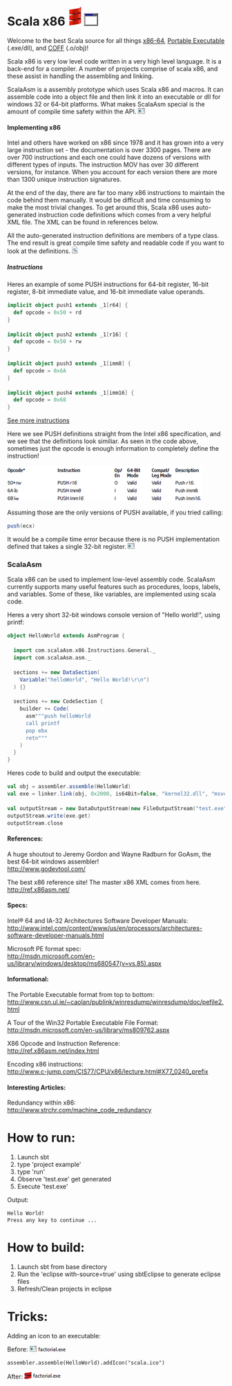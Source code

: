 Scala x86 ![Alt text](/example/smooth-spiral.png) ![Alt text](/example/exe-icon1.gif)
========

Welcome to the best Scala source for all things [x86-64](http://en.wikipedia.org/wiki/X86), [Portable Executable](http://en.wikipedia.org/wiki/Portable_Executable) (.exe/dll), and [COFF](http://en.wikipedia.org/wiki/COFF) (.o/obj)!

Scala x86 is very low level code written in a very high level language.  It is a back-end for a compiler.  A number of projects comprise of scala x86, and these assist in handling the assembling and linking.

ScalaAsm is a assembly prototype which uses Scala x86 and macros.  It can assemble code into a object file and then link it into an executable or dll for windows 32 or 64-bit platforms.  What makes ScalaAsm special is the amount of compile time safety within the API. ![Alt text](/example/exeicon.png)

#### Implementing x86

Intel and others have worked on x86 since 1978 and it has grown into a very large instruction set - the documentation is over 3300 pages.  There are over 700 instructions and each one could have dozens of versions with different types of inputs.  The instruction MOV has over 30 different versions, for instance.  When you account for each version there are more than 1300 unique instruction signatures. 

At the end of the day, there are far too many x86 instructions to maintain the code behind them manually.  It would be difficult and time consuming to make the most trivial changes.  To get around this, Scala x86 uses auto-generated instruction code definitions which comes from a very helpful XML file.  The XML can be found in references below.

All the auto-generated instruction definitions are members of a type class.  The end result is great compile time safety and readable code if you want to look at the definitions. ![Alt text](/example/dllicon.png)

##### Instructions

Heres an example of some PUSH instructions for 64-bit register, 16-bit register, 8-bit immediate value, and 16-bit immediate value operands.

```scala
implicit object push1 extends _1[r64] {
  def opcode = 0x50 + rd
}

implicit object push2 extends _1[r16] {
  def opcode = 0x50 + rw
}
  
implicit object push3 extends _1[imm8] {
  def opcode = 0x6A
}
  
implicit object push4 extends _1[imm16] {
  def opcode = 0x68
}
```

[See more instructions](https://github.com/bdwashbu/scala-x86-inst/tree/master/src/main/scala/com/scalaAsm/x86/Instructions "More instructions")

Here we see PUSH definitions straight from the Intel x86 specification, and we see that the definitions look similiar. As seen in the code above, sometimes just the opcode is enough information to completely define the instruction!

![Alt text](/example/push.png "PUSH examples")

Assuming those are the only versions of PUSH available, if you tried calling:

```scala
push(ecx)
```

It would be a compile time error because there is no PUSH implementation defined that takes a single 32-bit register. ![Alt text](/example/exeicon.png)

### ScalaAsm

Scala x86 can be used to implement low-level assembly code. ScalaAsm currently supports many useful features such as procedures, loops, labels, and variables.  Some of these, like variables, are implemented using scala code.

Heres a very short 32-bit windows console version of "Hello world!", using printf:

```scala
object HelloWorld extends AsmProgram {

  import com.scalaAsm.x86.Instructions.General._
  import com.scalaAsm.asm._
  
  sections += new DataSection(
    Variable("helloWorld", "Hello World!\r\n")
  ) {}

  sections += new CodeSection {
    builder += Code(
      asm"""push helloWorld
      call printf
      pop ebx
      retn"""
    )
  }
}
```

Heres code to build and output the executable:

```scala
val obj = assembler.assemble(HelloWorld)
val exe = linker.link(obj, 0x2000, is64Bit=false, "kernel32.dll", "msvcrt.dll")

val outputStream = new DataOutputStream(new FileOutputStream("test.exe"));
outputStream.write(exe.get)
outputStream.close
```

#### References:

A huge shoutout to Jeremy Gordon and Wayne Radburn for GoAsm, the best 64-bit windows assembler!  
http://www.godevtool.com/

The best x86 reference site!  The master x86 XML comes from here.  
http://ref.x86asm.net/

#### Specs:

Intel® 64 and IA-32 Architectures Software Developer Manuals:   http://www.intel.com/content/www/us/en/processors/architectures-software-developer-manuals.html

Microsoft PE format spec:  
http://msdn.microsoft.com/en-us/library/windows/desktop/ms680547(v=vs.85).aspx

#### Informational:

The Portable Executable format from top to bottom:  
http://www.csn.ul.ie/~caolan/publink/winresdump/winresdump/doc/pefile2.html

A Tour of the Win32 Portable Executable File Format:  
http://msdn.microsoft.com/en-us/library/ms809762.aspx

X86 Opcode and Instruction Reference:  
http://ref.x86asm.net/index.html

Encoding x86 instructions:  
http://www.c-jump.com/CIS77/CPU/x86/lecture.html#X77_0240_prefix

#### Interesting Articles:

Redundancy within x86:  
http://www.strchr.com/machine_code_redundancy

How to run:
========

1. Launch sbt
2. type 'project example'
3. type 'run'
4. Observe 'test.exe' get generated
5. Execute 'test.exe'

Output:
```
Hello World!
Press any key to continue ...
```

How to build:
========

1. Launch sbt from base directory
2. Run the 'eclipse with-source=true' using sbtEclipse to generate eclipse files
3. Refresh/Clean projects in eclipse

Tricks:
========

Adding an icon to an executable:

Before: ![Alt text](/example/beforeicon.png)
```
assembler.assemble(HelloWorld).addIcon("scala.ico")
```
After: ![Alt text](/example/aftericon.png)
